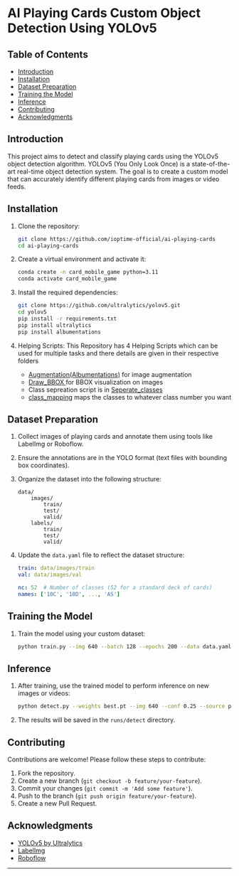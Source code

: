 # AI Playing Cards Custom Object Detection Using YOLOv5

## Table of Contents

- [Introduction](#introduction)
- [Installation](#installation)
- [Dataset Preparation](#dataset-preparation)
- [Training the Model](#training-the-model)
- [Inference](#inference)
- [Contributing](#contributing)
- [Acknowledgments](#acknowledgments)

## Introduction

This project aims to detect and classify playing cards using the YOLOv5 object detection algorithm. YOLOv5 (You Only Look Once) is a state-of-the-art real-time object detection system. The goal is to create a custom model that can accurately identify different playing cards from images or video feeds.

## Installation

1. Clone the repository:
    ```bash
    git clone https://github.com/ioptime-official/ai-playing-cards
    cd ai-playing-cards
    ```

2. Create a virtual environment and activate it:
    ```bash
    conda create -n card_mobile_game python=3.11
    conda activate card_mobile_game
    ```

3. Install the required dependencies:
    ```bash
    git clone https://github.com/ultralytics/yolov5.git
    cd yolov5
    pip install -r requirements.txt
    pip install ultralytics
    pip install albumentations
    ```
4. Helping Scripts:
    This Repository has 4 Helping Scripts which can be used for multiple tasks and there details are given in their respective folders
    - [Augmentation(Albumentations)](https://github.com/ioptime-official/ai-playing-cards/tree/main/Augmentation(Albumentation)) for image augmentation
    - [Draw_BBOX ](https://github.com/ioptime-official/ai-playing-cards/tree/main/Augmentation(Albumentation)](https://github.com/ioptime-official/ai-playing-cards/tree/main/Draw_BBOX))for BBOX visualization on images
    - Class sepreation script is in [Seperate_classes](https://github.com/ioptime-official/ai-playing-cards/tree/main/Seperate_classes)
    - [class_mapping](https://github.com/ioptime-official/ai-playing-cards/tree/main/class_mapping) maps the classes to whatever class number you want
## Dataset Preparation

1. Collect images of playing cards and annotate them using tools like LabelImg or Roboflow.
2. Ensure the annotations are in the YOLO format (text files with bounding box coordinates).
3. Organize the dataset into the following structure:
    ```
    data/
        images/
            train/
            test/
            valid/
        labels/
            train/
            test/
            valid/
    ```

4. Update the `data.yaml` file to reflect the dataset structure:
    ```yaml
    train: data/images/train
    val: data/images/val

    nc: 52  # Number of classes (52 for a standard deck of cards)
    names: ['10C', '10D', ..., 'AS']
    ```

## Training the Model

1. Train the model using your custom dataset:
    ```bash
    python train.py --img 640 --batch 128 --epochs 200 --data data.yaml --weights yolov5s.pt
    ```

## Inference

1. After training, use the trained model to perform inference on new images or videos:
    ```bash
    python detect.py --weights best.pt --img 640 --conf 0.25 --source path/to/your/image_or_video
    ```

2. The results will be saved in the `runs/detect` directory.


## Contributing

Contributions are welcome! Please follow these steps to contribute:

1. Fork the repository.
2. Create a new branch (`git checkout -b feature/your-feature`).
3. Commit your changes (`git commit -m 'Add some feature'`).
4. Push to the branch (`git push origin feature/your-feature`).
5. Create a new Pull Request.


## Acknowledgments

- [YOLOv5 by Ultralytics](https://github.com/ultralytics/yolov5)
- [LabelImg](https://github.com/tzutalin/labelImg)
- [Roboflow](https://roboflow.com)

---
